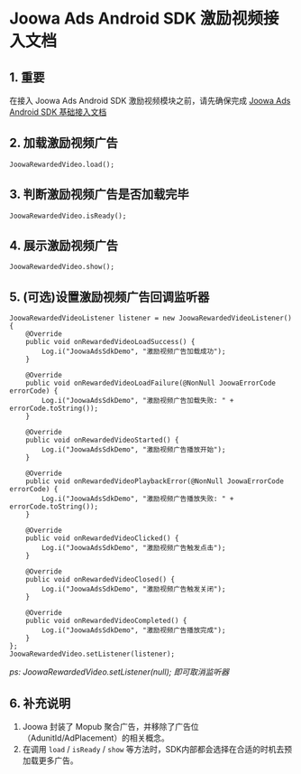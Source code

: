 # Joowa Ads Android SDK 激励视频接入文档

## 1. 重要

在接入 Joowa Ads Android SDK 激励视频模块之前，请先确保完成 [Joowa Ads Android SDK 基础接入文档](Joowa%20Ads%20Android%20SDK%20基础接入文档.md)

## 2. 加载激励视频广告

```
JoowaRewardedVideo.load();
```

## 3. 判断激励视频广告是否加载完毕

```
JoowaRewardedVideo.isReady();
```

## 4. 展示激励视频广告

```
JoowaRewardedVideo.show();
```

## 5. (可选)设置激励视频广告回调监听器

```
JoowaRewardedVideoListener listener = new JoowaRewardedVideoListener() {
    @Override
    public void onRewardedVideoLoadSuccess() {
        Log.i("JoowaAdsSdkDemo", "激励视频广告加载成功");
    }
    
    @Override
    public void onRewardedVideoLoadFailure(@NonNull JoowaErrorCode errorCode) {
        Log.i("JoowaAdsSdkDemo", "激励视频广告加载失败: " + errorCode.toString());
    }
    
    @Override
    public void onRewardedVideoStarted() {
        Log.i("JoowaAdsSdkDemo", "激励视频广告播放开始");
    }
    
    @Override
    public void onRewardedVideoPlaybackError(@NonNull JoowaErrorCode errorCode) {
        Log.i("JoowaAdsSdkDemo", "激励视频广告播放失败: " + errorCode.toString());
    }
    
    @Override
    public void onRewardedVideoClicked() {
        Log.i("JoowaAdsSdkDemo", "激励视频广告触发点击");
    }
    
    @Override
    public void onRewardedVideoClosed() {
        Log.i("JoowaAdsSdkDemo", "激励视频广告触发关闭");
    }
    
    @Override
    public void onRewardedVideoCompleted() {
        Log.i("JoowaAdsSdkDemo", "激励视频广告播放完成");
    }
};
JoowaRewardedVideo.setListener(listener);
```

*ps:  JoowaRewardedVideo.setListener(null); 即可取消监听器*

## 6. 补充说明

1. Joowa 封装了 Mopub 聚合广告，并移除了广告位（AdunitId/AdPlacement）的相关概念。
2. 在调用 `load` / `isReady` / `show` 等方法时，SDK内部都会选择在合适的时机去预加载更多广告。